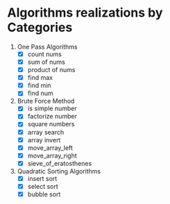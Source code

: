 # Algorithms realizations by Categories

1. One Pass Algorithms
   - [x] count nums
   - [x] sum of nums 
   - [x] product of nums
   - [x] find max
   - [x] find min
   - [x] find num

2. Brute Force Method
   - [x] is simple number
   - [x] factorize number
   - [x] square numbers
   - [x] array search
   - [x] array invert
   - [x] move_array_left
   - [x] move_array_right
   - [x] sieve_of_eratosthenes
   
3. Quadratic Sorting Algorithms
   - [x] insert sort
   - [x] select sort
   - [x] bubble sort